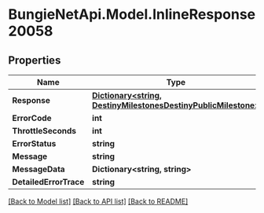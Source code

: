 # BungieNetApi.Model.InlineResponse20058
## Properties

Name | Type | Description | Notes
------------ | ------------- | ------------- | -------------
**Response** | [**Dictionary&lt;string, DestinyMilestonesDestinyPublicMilestone&gt;**](DestinyMilestonesDestinyPublicMilestone.md) |  | [optional] 
**ErrorCode** | **int** |  | [optional] 
**ThrottleSeconds** | **int** |  | [optional] 
**ErrorStatus** | **string** |  | [optional] 
**Message** | **string** |  | [optional] 
**MessageData** | **Dictionary&lt;string, string&gt;** |  | [optional] 
**DetailedErrorTrace** | **string** |  | [optional] 

[[Back to Model list]](../README.md#documentation-for-models) [[Back to API list]](../README.md#documentation-for-api-endpoints) [[Back to README]](../README.md)

